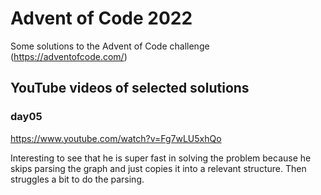 # Advent of Code 2022
Some solutions to the Advent of Code challenge (https://adventofcode.com/)


## YouTube videos of selected solutions

### day05
https://www.youtube.com/watch?v=Fg7wLU5xhQo

Interesting to see that he is super fast in solving the problem
because he skips parsing the graph and just copies it into a
relevant structure. Then struggles a bit to do the parsing.
